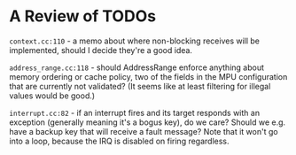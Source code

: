 A Review of TODOs
=================

`context.cc:110` - a memo about where non-blocking receives will be implemented,
should I decide they're a good idea.

`address_range.cc:118` - should AddressRange enforce anything about memory
ordering or cache policy, two of the fields in the MPU configuration that are
currently not validated?  (It seems like at least filtering for illegal values
would be good.)

`interrupt.cc:82` - if an interrupt fires and its target responds with an
exception (generally meaning it's a bogus key), do we care?  Should we e.g.
have a backup key that will receive a fault message?  Note that it won't go
into a loop, because the IRQ is disabled on firing regardless.
